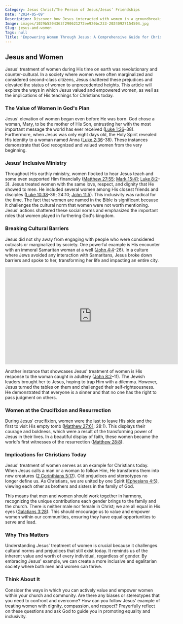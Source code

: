 ```yaml
---
Category: Jesus Christ/The Person of Jesus/Jesus’ Friendships
Date: '2024-05-09'
Description: Discover how Jesus interacted with women in a groundbreaking exploration of gender equality and empowerment in biblical times. Gain insights into the profound impact of Jesus' teachings on women's roles and status.
Image: images/1029b5204363f290621272ee920bc233-20240927154504.jpg
Slug: jesus-and-women
Tags: null
Title: 'Empowering Women Through Jesus: A Comprehensive Guide for Christian Readers'
---
```


## Jesus and Women

Jesus' treatment of women during His time on earth was revolutionary and counter-cultural. In a society where women were often marginalized and considered second-class citizens, Jesus shattered these prejudices and elevated the status of women to unprecedented heights. This article will explore the ways in which Jesus valued and empowered women, as well as the implications of His teachings for Christians today.

### The Value of Women in God's Plan

Jesus' elevation of women began even before He was born. God chose a woman, Mary, to be the mother of His Son, entrusting her with the most important message the world has ever received ([Luke 1:26](https://www.bibleref.com/Luke/1/Luke-1-26.html)–38). Furthermore, when Jesus was only eight days old, the Holy Spirit revealed His identity to a woman named Anna ([Luke 2:36](https://www.bibleref.com/Luke/2/Luke-2-36.html)–38). These instances demonstrate that God recognized and valued women from the very beginning.

### Jesus' Inclusive Ministry

Throughout His earthly ministry, women flocked to hear Jesus teach and some even supported Him financially ([Matthew 27:55](https://www.bibleref.com/Matthew/27/Matthew-27-55.html); [Mark 15:41](https://www.bibleref.com/Mark/15/Mark-15-41.html); [Luke 8:2](https://www.bibleref.com/Luke/8/Luke-8-2.html)–3). Jesus treated women with the same love, respect, and dignity that He showed to men. He included several women among His closest friends and disciples ([Luke 10:38](https://www.bibleref.com/Luke/10/Luke-10-38.html)–39; 24:10; [John 11:5](https://www.bibleref.com/John/11/John-11-5.html)). This inclusivity was radical for the time. The fact that women are named in the Bible is significant because it challenges the cultural norm that women were not worth mentioning. Jesus' actions shattered these social norms and emphasized the important roles that women played in furthering God's kingdom.

### Breaking Cultural Barriers

Jesus did not shy away from engaging with people who were considered outcasts or marginalized by society. One powerful example is His encounter with an immoral Samaritan woman at a well ([John 4:4](https://www.bibleref.com/John/4/John-4-4.html)–26). In a culture where Jews avoided any interaction with Samaritans, Jesus broke down barriers and spoke to her, transforming her life and impacting an entire city.


<iframe width="560" height="315" src="https://www.youtube.com/embed/ordhsDeAt60" frameborder="0" allow="autoplay; encrypted-media" allowfullscreen></iframe>


Another instance that showcases Jesus' treatment of women is His response to the woman caught in adultery ([John 8:2](https://www.bibleref.com/John/8/John-8-2.html)–11). The Jewish leaders brought her to Jesus, hoping to trap Him with a dilemma. However, Jesus turned the tables on them and challenged their self-righteousness. He demonstrated that everyone is a sinner and that no one has the right to pass judgment on others.

### Women at the Crucifixion and Resurrection

During Jesus' crucifixion, women were the last to leave His side and the first to visit His empty tomb ([Matthew 27:61](https://www.bibleref.com/Matthew/27/Matthew-27-61.html); 28:1). This displays their courage and boldness, which were a result of the transforming power of Jesus in their lives. In a beautiful display of faith, these women became the world's first witnesses of the resurrection ([Matthew 28:8](https://www.bibleref.com/Matthew/28/Matthew-28-8.html)).

### Implications for Christians Today

Jesus' treatment of women serves as an example for Christians today. When Jesus calls a man or a woman to follow Him, He transforms them into new creatures ([2 Corinthians 5:17](https://www.bibleref.com/2-Corinthians/5/2-Corinthians-5-17.html)). Old prejudices and stereotypes no longer define us. As Christians, we are united by one Spirit ([Ephesians 4:5](https://www.bibleref.com/Ephesians/4/Ephesians-4-5.html)), viewing each other as brothers and sisters in the family of God.

This means that men and women should work together in harmony, recognizing the unique contributions each gender brings to the family and the church. There is neither male nor female in Christ; we are all equal in His eyes ([Galatians 3:28](https://www.bibleref.com/Galatians/3/Galatians-3-28.html)). This should encourage us to value and empower women within our communities, ensuring they have equal opportunities to serve and lead.

### Why This Matters

Understanding Jesus' treatment of women is crucial because it challenges cultural norms and prejudices that still exist today. It reminds us of the inherent value and worth of every individual, regardless of gender. By embracing Jesus' example, we can create a more inclusive and egalitarian society where both men and women can thrive.

### Think About It

Consider the ways in which you can actively value and empower women within your church and community. Are there any biases or stereotypes that you need to confront and overcome? How can you follow Jesus' example of treating women with dignity, compassion, and respect? Prayerfully reflect on these questions and ask God to guide you in promoting equality and inclusivity.